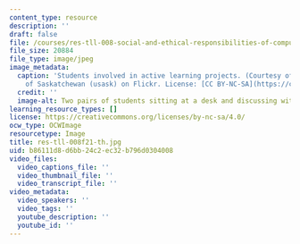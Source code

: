 ```yaml
---
content_type: resource
description: ''
draft: false
file: /courses/res-tll-008-social-and-ethical-responsibilities-of-computing-serc/b86111d8d6bb24c2ec32b796d0304008_res-tll-008f21-th.jpg
file_size: 20884
file_type: image/jpeg
image_metadata:
  caption: 'Students involved in active learning projects. (Courtesy of University
    of Saskatchewan (usask) on Flickr. License: [CC BY-NC-SA](https://creativecommons.org/licenses/by-nc-sa/2.0/).)'
  credit: ''
  image-alt: Two pairs of students sitting at a desk and discussing with each other.
learning_resource_types: []
license: https://creativecommons.org/licenses/by-nc-sa/4.0/
ocw_type: OCWImage
resourcetype: Image
title: res-tll-008f21-th.jpg
uid: b86111d8-d6bb-24c2-ec32-b796d0304008
video_files:
  video_captions_file: ''
  video_thumbnail_file: ''
  video_transcript_file: ''
video_metadata:
  video_speakers: ''
  video_tags: ''
  youtube_description: ''
  youtube_id: ''
---
```

